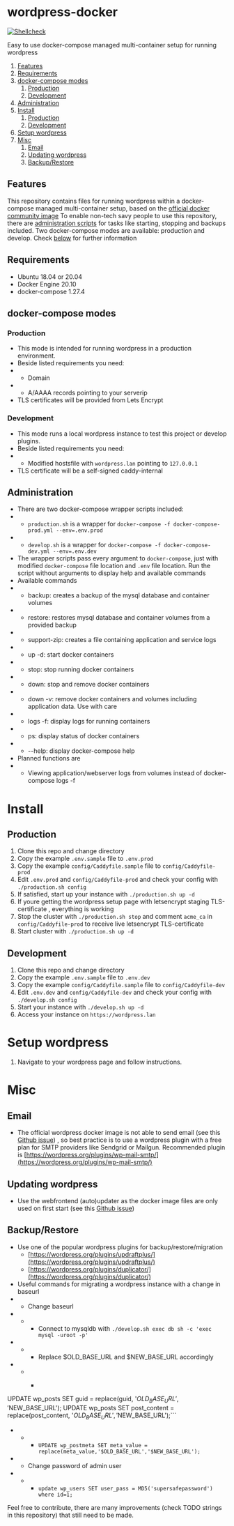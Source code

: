 # wordpress-docker

[![Shellcheck](https://github.com/fleischsalatinspace/wordpress-docker/workflows/shellcheck/badge.svg)](https://github.com/fleischsalatinspace/wordpress-docker/actions)

Easy to use docker-compose managed multi-container setup for running wordpress

1. [Features](#Features)
2. [Requirements](#Requirements)
3. [docker-compose modes](#docker-compose-modes)
    1. [Production](#Production)
    2. [Development](#Development)
4. [Administration](#Administration)
5. [Install](#Install)
    1. [Production](#Production)
    2. [Development](#Development)
6. [Setup wordpress](#setup-wordpress)
7. [Misc](#Misc)
    1. [Email](#Email)
    2. [Updating wordpress](#Updating-wordpress)
    3. [Backup/Restore](#Backup/Restore)

## Features
This repository contains files for running wordpress within a docker-compose managed multi-container setup, based on the [official docker community image](https://hub.docker.com/_/wordpress)  To enable non-tech savy people to use this repository, there are [administration scripts](#Administration) for tasks like starting, stopping and backups included. Two docker-compose modes are available: production and develop. Check [below](#docker-compose-modes) for further information

## Requirements
- Ubuntu 18.04 or 20.04
- Docker Engine 20.10
- docker-compose 1.27.4

## docker-compose modes
### Production
- This mode is intended for running wordpress in a production environment.
- Beside listed requirements you need:
- - Domain
- - A/AAAA records pointing to your serverip
- TLS certificates will be provided from Lets Encrypt

### Development
- This mode runs a local wordpress instance to test this project or develop plugins.
- Beside listed requirements you need:
- - Modified hostsfile with `wordpress.lan` pointing to `127.0.0.1`
-  TLS certificate will be a self-signed caddy-internal

## Administration
- There are two docker-compose wrapper scripts included:
- - `production.sh` is a wrapper for `docker-compose -f docker-compose-prod.yml --env=.env.prod`
- - `develop.sh` is a wrapper for `docker-compose -f docker-compose-dev.yml --env=.env.dev`
- The wrapper scripts pass every argument to `docker-compose`, just with modified `docker-compose` file location and `.env` file location. Run the script without arguments to display help and available commands
- Available commands
- - backup: creates a backup of the mysql database and container volumes
- - restore: restores mysql database and container volumes from a provided backup
- - support-zip: creates a file containing application and service logs
- - up -d: start docker containers
- - stop: stop running docker containers
- - down: stop and remove docker containers
- - down -v: remove docker containers and volumes including application data. Use with care
- - logs -f: display logs for running containers
- - ps: display status of docker containers
- - --help: display docker-compose help
-  Planned functions are
- - Viewing application/webserver logs from volumes instead of docker-compose logs -f

# Install
## Production
1. Clone this repo and change directory
2. Copy the example `.env.sample` file to `.env.prod`
3. Copy the example `config/Caddyfile.sample` file to `config/Caddyfile-prod`
4. Edit `.env.prod` and `config/Caddyfile-prod` and check your config with `./production.sh config`
5. If satisfied, start up your instance with `./production.sh up -d` 
6. If youre getting the wordpress setup page with letsencrypt staging TLS-certificate , everything is working
7. Stop the cluster with `./production.sh stop` and comment `acme_ca` in `config/Caddyfile-prod` to receive live letsencrypt TLS-certificate
8. Start  cluster with `./production.sh up -d`

## Development
1. Clone this repo and change directory
2. Copy the example `.env.sample` file to `.env.dev`
3. Copy the example `config/Caddyfile.sample` file to `config/Caddyfile-dev`
4. Edit `.env.dev` and `config/Caddyfile-dev` and check your config with `./develop.sh config`
5. Start your instance with `./develop.sh up -d`
6. Access your instance on `https://wordpress.lan`

# Setup wordpress
1. Navigate to your wordpress page and follow instructions.

# Misc

## Email
- The official wordpress docker image is not able to send email (see this [Github issue](https://github.com/docker-library/wordpress/issues/30)) , so best practice is to use a wordpress plugin with a free plan for SMTP providers like Sendgrid or Mailgun. Recommended plugin is [https://wordpress.org/plugins/wp-mail-smtp/](https://wordpress.org/plugins/wp-mail-smtp/)

## Updating wordpress
- Use the webfrontend (auto)updater as the docker image files are only used on first start (see this [Github issue](https://github.com/docker-library/wordpress/issues/156)) 

## Backup/Restore
- Use one of the popular wordpress plugins for backup/restore/migration
    - [https://wordpress.org/plugins/updraftplus/](https://wordpress.org/plugins/updraftplus/)
    - [https://wordpress.org/plugins/duplicator/](https://wordpress.org/plugins/duplicator/)
- Useful commands for migrating a wordpress instance with a change in baseurl
- - Change baseurl 
- - - Connect to mysqldb with `./develop.sh exec db sh -c 'exec mysql -uroot -p'`
- - - Replace $OLD_BASE_URL and $NEW_BASE_URL accordingly 
- - - ```UPDATE wp_options SET option_value = replace(option_value, '$OLD_BASE_URL', '$NEW_BASE_URL') WHERE option_name = 'home' OR option_name = 'siteurl';
UPDATE wp_posts SET guid = replace(guid, '$OLD_BASE_URL','$NEW_BASE_URL');
UPDATE wp_posts SET post_content = replace(post_content, '$OLD_BASE_URL', '$NEW_BASE_URL');```
- - - ```UPDATE wp_postmeta SET meta_value = replace(meta_value,'$OLD_BASE_URL','$NEW_BASE_URL');```
- - Change password of admin user
- - - ```update wp_users SET user_pass = MD5('supersafepassword') where id=1;```



Feel free to contribute, there are many improvements (check TODO strings in this repository) that still need to be made. 
